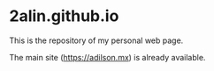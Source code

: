 # 2alin.github.io
This is the repository of my personal web page. 

The main site (https://adilson.mx) is already available.
